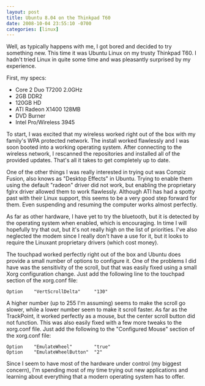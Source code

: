 ```yaml
---
layout: post
title: Ubuntu 8.04 on the Thinkpad T60
date: 2008-10-04 23:55:10 -0700
categories: [linux]
---
```

Well, as typically happens with me, I got bored and decided to try something new.  This time it was Ubuntu Linux on my trusty Thinkpad T60.  I hadn't tried Linux in quite some time and was pleasantly surprised by my experience.

First, my specs:

* Core 2 Duo T7200 2.0GHz
* 2GB DDR2
* 120GB HD
* ATI Radeon X1400 128MB
* DVD Burner
* Intel Pro/Wireless 3945

To start, I was excited that my wireless worked right out of the box with my family's WPA protected network.  The install worked flawlessly and I was soon booted into a working operating system.  After connecting to the wireless network, I rescanned the repositories and installed all of the provided updates.  That's all it takes to get completely up to date.

One of the other things I was really interested in trying out was Compiz Fusion, also knows as "Desktop Effects" in Ubuntu.  Trying to enable them using the default "radeon" driver did not work, but enabling the proprietary fglrx driver allowed them to work flawlessly.  Although ATI has had a spotty past with their Linux support, this seems to be a very good step forward for them.  Even suspending and resuming the computer works almost perfectly.

As far as other hardware, I have yet to try the bluetooth, but it is detected by the operating system when enabled, which is encouraging.  In time I will hopefully try that out, but it's not really high on the list of priorities.  I've also neglected the modem since I really don't have a use for it, but it looks to require the Linuxant proprietary drivers (which cost money).

The touchpad worked perfectly right out of the box and Ubuntu does provide a small number of options to configure it.  One of the problems I did have was the sensitivity of the scroll, but that was easily fixed using a small Xorg configuration change.  Just add the following line to the touchpad section of the xorg.conf file:

    Option    "VertScrollDelta"     "130"

A higher number (up to 255 I'm assuming) seems to make the scroll go slower, while a lower number seem to make it scroll faster.  As far as the TrackPoint, it worked perfectly as a mouse, but the center scroll button did not function.  This was also easily fixed with a few more tweaks to the xorg.conf file.  Just add the following to the "Configured Mouse" section of the xorg.conf file:

    Option    "EmulateWheel"        "true"  
    Option    "EmulateWheelButton"  "2"

Since I seem to have most of the hardware under control (my biggest concern), I'm spending most of my time trying out new applications and learning about everything that a modern operating system has to offer.